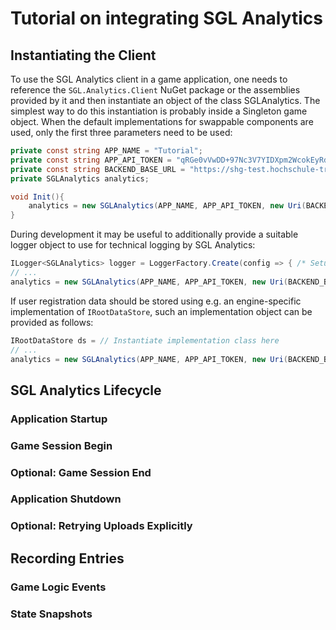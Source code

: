 # Tutorial on integrating SGL Analytics

## Instantiating the Client

To use the SGL Analytics client in a game application, one needs to reference the `SGL.Analytics.Client` NuGet package or the assemblies provided by it and then instantiate an object of the class SGLAnalytics.
The simplest way to do this instantiation is probably inside a Singleton game object.
When the default implementations for swappable components are used, only the first three parameters need to be used:
```csharp
private const string APP_NAME = "Tutorial";
private const string APP_API_TOKEN = "qRGe0vVwDD+97Nc3V7YIDXpm2WcokEyRdwIdbHwlzHw=";
private const string BACKEND_BASE_URL = "https://shg-test.hochschule-trier.de";
private SGLAnalytics analytics;

void Init(){
	analytics = new SGLAnalytics(APP_NAME, APP_API_TOKEN, new Uri(BACKEND_BASE_URL));
}
```

During development it may be useful to additionally provide a suitable logger object to use for technical logging by SGL Analytics:
```csharp
ILogger<SGLAnalytics> logger = LoggerFactory.Create(config => { /* Setup providers */ }).CreateLogger<SGLAnalytics>();
// ...
analytics = new SGLAnalytics(APP_NAME, APP_API_TOKEN, new Uri(BACKEND_BASE_URL), diagnosticsLogger: logger);
```

If user registration data should be stored using e.g. an engine-specific implementation of `IRootDataStore`, such an implementation object can be provided as follows:
```csharp
IRootDataStore ds = // Instantiate implementation class here
// ...
analytics = new SGLAnalytics(APP_NAME, APP_API_TOKEN, new Uri(BACKEND_BASE_URL), rootDataStore: ds);
```

## SGL Analytics Lifecycle

### Application Startup

### Game Session Begin

### Optional: Game Session End

### Application Shutdown

### Optional: Retrying Uploads Explicitly

## Recording Entries

### Game Logic Events

### State Snapshots
